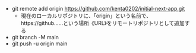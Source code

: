 - git remote add origin https://github.com/kenta0202/initial-next-app.git
  - 現在のローカルリポジトリに、「origin」という名前で、https://github……という場所《URL》をリモートリポジトリとして追加する
- git branch -M main
- git push -u origin main
